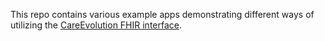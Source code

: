 This repo contains various example apps demonstrating different ways of utilizing the [CareEvolution FHIR interface](https://fhir.docs.careevolution.com/).